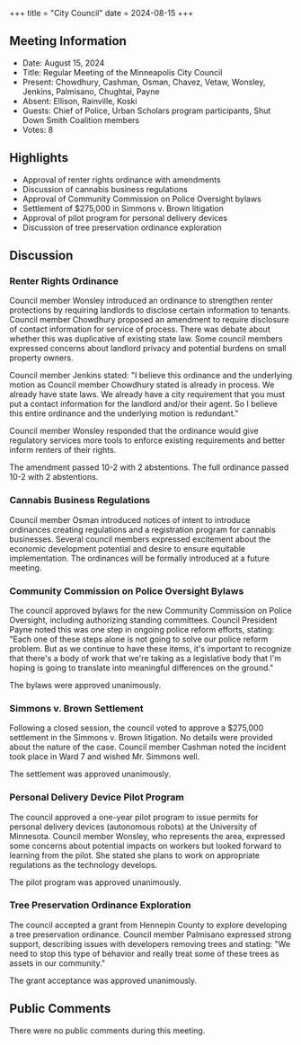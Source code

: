 +++
title = "City Council"
date = 2024-08-15
+++

## Meeting Information

- Date: August 15, 2024
- Title: Regular Meeting of the Minneapolis City Council
- Present: Chowdhury, Cashman, Osman, Chavez, Vetaw, Wonsley, Jenkins, Palmisano, Chughtai, Payne
- Absent: Ellison, Rainville, Koski
- Guests: Chief of Police, Urban Scholars program participants, Shut Down Smith Coalition members
- Votes: 8

## Highlights

- Approval of renter rights ordinance with amendments
- Discussion of cannabis business regulations
- Approval of Community Commission on Police Oversight bylaws
- Settlement of $275,000 in Simmons v. Brown litigation
- Approval of pilot program for personal delivery devices
- Discussion of tree preservation ordinance exploration

## Discussion

### Renter Rights Ordinance

Council member Wonsley introduced an ordinance to strengthen renter protections by requiring landlords to disclose certain information to tenants. Council member Chowdhury proposed an amendment to require disclosure of contact information for service of process. There was debate about whether this was duplicative of existing state law. Some council members expressed concerns about landlord privacy and potential burdens on small property owners.

Council member Jenkins stated: "I believe this ordinance and the underlying motion as Council member Chowdhury stated is already in process. We already have state laws. We already have a city requirement that you must put a contact information for the landlord and/or their agent. So I believe this entire ordinance and the underlying motion is redundant."

Council member Wonsley responded that the ordinance would give regulatory services more tools to enforce existing requirements and better inform renters of their rights.

The amendment passed 10-2 with 2 abstentions. The full ordinance passed 10-2 with 2 abstentions.

### Cannabis Business Regulations 

Council member Osman introduced notices of intent to introduce ordinances creating regulations and a registration program for cannabis businesses. Several council members expressed excitement about the economic development potential and desire to ensure equitable implementation. The ordinances will be formally introduced at a future meeting.

### Community Commission on Police Oversight Bylaws

The council approved bylaws for the new Community Commission on Police Oversight, including authorizing standing committees. Council President Payne noted this was one step in ongoing police reform efforts, stating: "Each one of these steps alone is not going to solve our police reform problem. But as we continue to have these items, it's important to recognize that there's a body of work that we're taking as a legislative body that I'm hoping is going to translate into meaningful differences on the ground."

The bylaws were approved unanimously.

### Simmons v. Brown Settlement

Following a closed session, the council voted to approve a $275,000 settlement in the Simmons v. Brown litigation. No details were provided about the nature of the case. Council member Cashman noted the incident took place in Ward 7 and wished Mr. Simmons well.

The settlement was approved unanimously.

### Personal Delivery Device Pilot Program

The council approved a one-year pilot program to issue permits for personal delivery devices (autonomous robots) at the University of Minnesota. Council member Wonsley, who represents the area, expressed some concerns about potential impacts on workers but looked forward to learning from the pilot. She stated she plans to work on appropriate regulations as the technology develops.

The pilot program was approved unanimously.

### Tree Preservation Ordinance Exploration

The council accepted a grant from Hennepin County to explore developing a tree preservation ordinance. Council member Palmisano expressed strong support, describing issues with developers removing trees and stating: "We need to stop this type of behavior and really treat some of these trees as assets in our community." 

The grant acceptance was approved unanimously.

## Public Comments

There were no public comments during this meeting.
